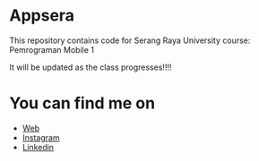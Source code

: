 # Appsera
This repository contains code for Serang Raya University course: Pemrograman Mobile 1

It will be updated as the class progresses!!!!

# You can find me on
- [Web](http:www.verside.com)
- [Instagram](https:/www.instagram.com/verdipratama)
- [Linkedin](https://id.linkedin.com/in/verdipratama)
